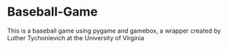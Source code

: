 # Baseball-Game
This is a baseball game using pygame and gamebox, a wrapper created by Luther Tychonievich at the University of Virginia
